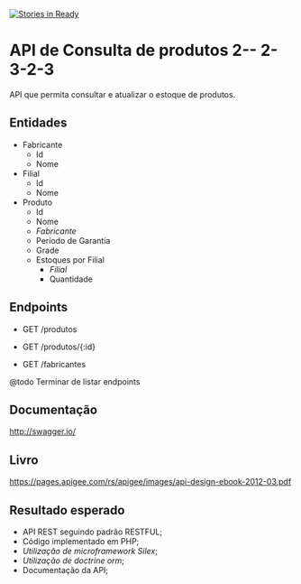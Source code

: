 [![Stories in Ready](https://badge.waffle.io/millerp/silex-api.png?label=ready&title=Ready)](https://waffle.io/millerp/silex-api)
# API de Consulta de produtos 2-- 2-3-2-3

API que permita consultar e atualizar o estoque de produtos.

## Entidades
* Fabricante
  * Id
  * Nome
* Filial
  * Id
  * Nome
* Produto
  * Id
  * Nome
  * _Fabricante_
  * Período de Garantia
  * Grade
  * Estoques por Filial
    * _Filial_
    * Quantidade


## Endpoints

* GET /produtos
* GET /produtos/{:id}

* GET /fabricantes

@todo Terminar de listar endpoints

## Documentação
http://swagger.io/

## Livro
https://pages.apigee.com/rs/apigee/images/api-design-ebook-2012-03.pdf

## Resultado esperado
* API REST seguindo padrão RESTFUL;
* Código implementado em PHP;
* _Utilização de microframework Silex_;
* _Utilização de doctrine orm_;
* Documentação da API;
